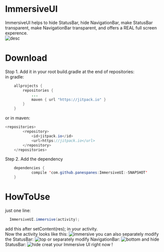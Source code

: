 # ImmersiveUI
ImmersiveUI helps to hide StatusBar, hide NavigationBar,  make StatusBar transparent, make NavigationBar transparent, and offers a REAL full screen experence.   
![desc](https://github.com/panespanes/ImmersiveUI/raw/master/desc.png)   
# Download
Stop 1. Add it in your root build.gradle at the end of repositories:   
in gradle:
```java
	allprojects {
		repositories {
			...
			maven { url "https://jitpack.io" }
		}
	}
```
or in maven:
```java
<repositories>
		<repository>
		    <id>jitpack.io</id>
		    <url>https://jitpack.io</url>
		</repository>
	</repositories>
```
Step 2. Add the dependency
```java
	dependencies {
	        compile 'com.github.panespanes:ImmersiveUI:-SNAPSHOT'
	}
```
# HowToUse
just one line:
```java
  ImmersiveUI.immersive(activity);
```
add this after setContent(res); in your activity.   
Now the activity looks like this:
![immersive](https://github.com/panespanes/ImmersiveUI/raw/master/immersive.png)
you can also separately modify the StatusBar: 
![top](https://github.com/panespanes/ImmersiveUI/raw/master/shot_setTop.png)
or separately modify NavigationBar:
![bottom](https://github.com/panespanes/ImmersiveUI/raw/master/shot_setFoot.png)
and hide StatusBar:
![hide](https://github.com/panespanes/ImmersiveUI/raw/master/hideTop.png)
creat your Immersive UI right now !
